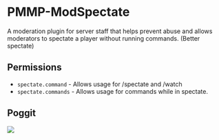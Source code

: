 # PMMP-ModSpectate
A moderation plugin for server staff that helps prevent abuse and allows moderators to spectate a player without running commands. (Better spectate)

## Permissions
- `spectate.command` - Allows usage for /spectate and /watch
- `spectate.commands` - Allows usage for commands while in spectate.

## Poggit
[![](https://poggit.pmmp.io/shield.state/ModSpectate)](https://poggit.pmmp.io/p/ModSpectate)
